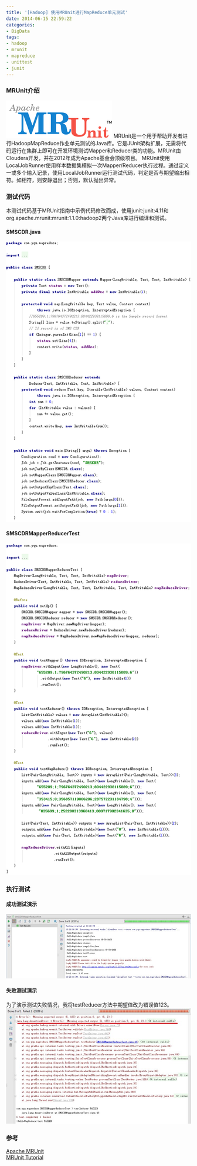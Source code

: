```yaml
---
title: '[Hadoop] 使用MRUnit进行MapReduce单元测试'
date: 2014-06-15 22:59:22
categories: 
- BigData
tags: 
- hadoop
- mrunit
- mapreduce
- unittest
- junit
---
```

### MRUnit介绍

![[Hadoop] 使用MRUnit进行MapReduce单元测试](/images/2014/6/0026uWfMzy78PQgdkdw6e.png) MRUnit是一个用于帮助开发者进行HadoopMapReduce作业单元测试的Java库。它是JUnit架构扩展，无需将代码运行在集群上即可在开发环境测试Mapper和Reducer类的功能。MRUnit由Cloudera开发，并在2012年成为Apache基金会顶级项目。
MRUnit使用LocalJobRunner使用样本数据集模拟一次Mapper/Reducer执行过程。通过定义一或多个输入记录，使用LocalJobRunner运行测试代码，判定是否与期望输出相符。如相符，则安静退出；否则，默认抛出异常。

### 测试代码

本测试代码基于MRUnit指南中示例代码修改而成，使用junit:junit:4.11和org.apache.mrunit:mrunit:1.1.0:hadoop2两个Java库进行编译和测试。
#### SMSCDR.java
![[Hadoop] 使用MRUnit进行MapReduce单元测试](/images/2014/6/0026uWfMzy78PRw9Boz5f.png)
#### SMSCDRMapperReducerTest
![[Hadoop] 使用MRUnit进行MapReduce单元测试](/images/2014/6/0026uWfMzy78PS6rAiw94.png)
### 执行测试
#### 成功测试演示
![[Hadoop] 使用MRUnit进行MapReduce单元测试](/images/2014/6/0026uWfMzy78PSsHR0r57.jpg)
#### 失败测试演示
为了演示测试失败情况，我将testReducer方法中期望值改为错误值123。
![[Hadoop] 使用MRUnit进行MapReduce单元测试](/images/2014/6/0026uWfMzy78PSREcOe6a.jpg)

### 参考

[Apache MRUnit](http://mrunit.apache.org/)    
[MRUnit Tutorial](https://cwiki.apache.org/confluence/display/MRUNIT/MRUnit+Tutorial)    